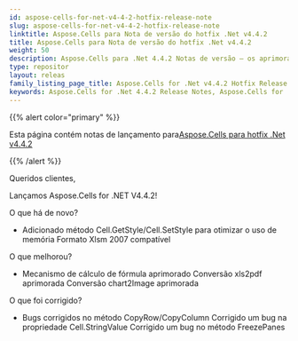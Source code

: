 ```yaml
---
id: aspose-cells-for-net-v4-4-2-hotfix-release-note
slug: aspose-cells-for-net-v4-4-2-hotfix-release-note
linktitle: Aspose.Cells para Nota de versão do hotfix .Net v4.4.2
title: Aspose.Cells para Nota de versão do hotfix .Net v4.4.2
weight: 50
description: Aspose.Cells para .Net 4.4.2 Notas de versão – os aprimoramentos mais recentes, novos recursos e correções
type: repositor
layout: releas
family_listing_page_title: Aspose.Cells for .Net v4.4.2 Hotfix Release Note
keywords: Aspose.Cells for .Net 4.4.2 Release Notes, Aspose.Cells for .Net 4.4.2 updates and fixe
---
```

{{% alert color="primary" %}} 

 Esta página contém notas de lançamento para[Aspose.Cells para hotfix .Net v4.4.2](https://releases.aspose.com/cells/net/new-releases/aspose.cells-for-.net-v4.4.2-hotfix/)

{{% /alert %}} 

 Queridos clientes,

 Lançamos Aspose.Cells for .NET V4.4.2!

 O que há de novo?

- Adicionado método Cell.GetStyle/Cell.SetStyle para otimizar o uso de memória
 Formato Xlsm 2007 compatível

 O que melhorou?

- Mecanismo de cálculo de fórmula aprimorado
 Conversão xls2pdf aprimorada
 Conversão chart2Image aprimorada

 O que foi corrigido?

- Bugs corrigidos no método CopyRow/CopyColumn
 Corrigido um bug na propriedade Cell.StringValue
 Corrigido um bug no método FreezePanes
